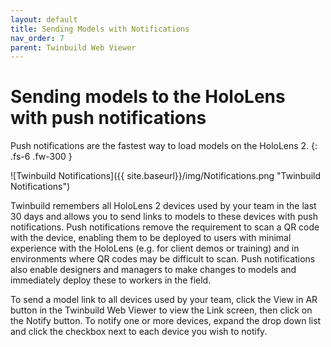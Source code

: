 ```yaml
---
layout: default
title: Sending Models with Notifications
nav_order: 7
parent: Twinbuild Web Viewer
---
```


# Sending models to the HoloLens with push notifications

Push notifications are the fastest way to load models on the HoloLens 2.
{: .fs-6 .fw-300 }

![Twinbuild Notifications]({{ site.baseurl}}/img/Notifications.png "Twinbuild Notifications")

Twinbuild remembers all HoloLens 2 devices used by your team in the last 30 days and allows you to send links to models to these devices with push notifications. Push notifications remove the requirement to scan a QR code with the device, enabling them to be deployed to users with minimal experience with the HoloLens (e.g. for client demos or training) and in environments where QR codes may be difficult to scan. Push notifications also enable designers and managers to make changes to models and immediately deploy these to workers in the field.

To send a model link to all devices used by your team, click the View in AR button in the Twinbuild Web Viewer to view the Link screen, then click on the Notify button. To notify one or more devices, expand the drop down list and click the checkbox next to each device you wish to notify.
